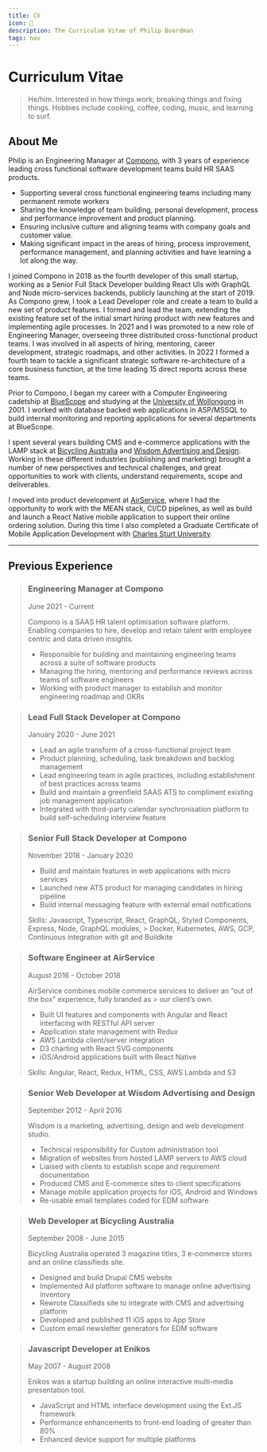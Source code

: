 ```yaml
---
title: CV
icon: 📜
description: The Curriculum Vitae of Philip Boardman
tags: nav
---
```

# Curriculum Vitae

> He/him. Interested in how things work; breaking things and fixing things. Hobbies include cooking, coffee, coding, music, and learning to surf.

## About Me

Philip is an Engineering Manager at [Compono](https://compono.com), with 3 years of experience leading cross functional software development teams build HR SAAS products.

* Supporting several cross functional engineering teams including many permanent remote workers
* Sharing the knowledge of team building, personal development, process and performance improvement and product planning.
* Ensuring inclusive culture and aligning teams with company goals and customer value.
* Making significant impact in the areas of hiring, process improvement, performance management, and planning activities and have learning a lot along the way.

I joined Compono in 2018 as the fourth developer of this small startup, working as a Senior Full Stack Developer building React UIs with GraphQL and Node micro-services backends, publicly launching at the start of 2019. As Compono grew, I took a Lead Developer role and create a team to build a new set of product features. I formed and lead the team, extending the existing feature set of the initial smart hiring product with new features and implementing agile processes. In 2021 and I was promoted to a new role of Engineering Manager, overseeing three distributed cross-functional product teams. I was involved in all aspects of hiring, mentoring, career development, strategic roadmaps, and other activities. In 2022 I formed a fourth team to tackle a significant strategic software re-architecture of a core business function, at the time leading 15 direct reports across these teams.

Prior to Compono, I began my career with a Computer Engineering cadetship at [BlueScope](http://www.bluescopesteel.com.au/) and studying at the [University of Wollongong](https://www.uow.edu.au/) in 2001. I worked with database backed web applications in ASP/MSSQL to build internal monitoring and reporting applications for several departments at BlueScope.

I spent several years building CMS and e-commerce applications with the LAMP stack at [Bicycling Australia](https://bicyclingaustralia.com.au/) and [Wisdom Advertising and Design](https://www.wisdom.com.au/). Working in these different industries (publishing and marketing) brought a number of new perspectives and technical challenges, and great opportunities to work with clients, understand requirements, scope and deliverables.

I moved into product development at [AirService](https://www.airservice.com), where I had the opportunity to work with the MEAN stack, CI/CD pipelines, as well as build and launch a React Native mobile application to support their online ordering solution. During this time I also completed a Graduate Certificate of Mobile Application Development with [Charles Sturt University](https://www.csu.edu.au/).


---

## Previous Experience

> ### Engineering Manager at Compono
> 
> <span class="meta">June 2021 - Current</span>
>
> Compono is a SAAS HR talent optimisation software platform. Enabling companies to hire, develop and retain talent with employee centric and data driven insights.
> 
> * Responsible for building and maintaining engineering teams across a suite of software products
> * Managing the hiring, mentoring and performance reviews across teams of software engineers
> * Working with product manager to establish and monitor engineering roadmap and OKRs

> ### Lead Full Stack Developer at Compono
> 
> <span class="meta">January 2020 - June 2021</span>
> 
> * Lead an agile transform of a cross-functional project team
> * Product planning, scheduling, task breakdown and backlog management
> * Lead engineering team in agile practices, including establishment of best practices across teams
> * Build and maintain a greenfield SAAS ATS to compliment existing job management application
> * Integrated with third-party calendar synchronisation platform to build self-scheduling interview feature

> ### Senior Full Stack Developer at Compono
> 
> <span class="meta">November 2018 - January 2020</span>
> 
> * Build and maintain features in web applications with micro services
> * Launched new ATS product for managing candidates in hiring pipeline
> * Build internal messaging feature with external email notifications
> 
> Skills: Javascript, Typescript, React, GraphQL, Styled Components, Express, Node, GraphQL modules, > Docker, Kubernetes, AWS, GCP, Continuous integration with git and Buildkite

> ### Software Engineer at AirService
> 
> <span class="meta">August 2016 - October 2018</span>
> 
> AirService combines mobile commerce services to deliver an “out of the box” experience, fully branded as > our client’s own.
> 
> * Built UI features and components with Angular and React interfacing with RESTful API server
> * Application state management with Redux
> * AWS Lambda client/server integration
> * D3 charting with React SVG components
> * iOS/Android applications built with React Native
> 
> Skills: Angular, React, Redux, HTML, CSS, AWS Lambda and S3


> ### Senior Web Developer at Wisdom Advertising and Design
> 
> <span class="meta">September 2012 - April 2016</span>
> 
> Wisdom is a marketing, advertising, design and web development studio.
> 
> * Technical responsibility for Custom administration tool
> * Migration of websites from hosted LAMP servers to AWS cloud
> * Liaised with clients to establish scope and requirement documentation
> * Produced CMS and E-commerce sites to client specifications
> * Manage mobile application projects for iOS, Android and Windows
> * Re-usable email templates coded for EDM software


> ### Web Developer at Bicycling Australia
> 
> <span class="meta">September 2008 - June 2015</span>
> 
> Bicycling Australia operated 3 magazine titles, 3 e-commerce stores and an online classifieds site.
> 
> * Designed and build Drupal CMS website
> * Implemented Ad platform software to manage online advertising inventory
> * Rewrote Classifieds site to integrate with CMS and advertising platform
> * Developed and published 11 iOS apps to App Store
> * Custom email newsletter generators for EDM software


> ### Javascript Developer at Enikos
> 
> <span class="meta">May 2007 - August 2008</span>
> 
> Enikos was a startup building an online interactive multi-media presentation tool.
> 
> * JavaScript and HTML interface development using the Ext.JS framework
> * Performance enhancements to front-end loading of greater than 80%
> * Enhanced device support for multiple platforms